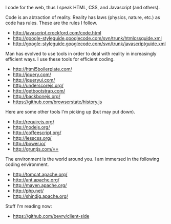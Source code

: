 I code for the web, thus I speak HTML, CSS, and Javascript (and others). 

Code is an abtraction of reality. Reality has laws (physics, nature, etc.) as code has rules. These are the rules I follow.

- http://javascript.crockford.com/code.html
- http://google-styleguide.googlecode.com/svn/trunk/htmlcssguide.xml
- http://google-styleguide.googlecode.com/svn/trunk/javascriptguide.xml

Man has evolved to use tools in order to deal with reality in increasingly efficient ways. I use these tools for efficient coding.

- http://html5boilerplate.com/
- http://jquery.com/
- http://jqueryui.com/
- http://underscorejs.org/
- http://getbootstrap.com/
- http://backbonejs.org/
- https://github.com/browserstate/history.js

Here are some other tools I'm picking up (but may put down).

- http://requirejs.org/
- http://nodejs.org/
- http://coffeescript.org/
- http://lesscss.org/
- http://bower.io/
- http://gruntjs.com/==

The environment is the world around you. I am immersed in the following coding environment.

- http://tomcat.apache.org/
- http://ant.apache.org/
- http://maven.apache.org/
- http://php.net/
- http://shindig.apache.org/

Stuff I'm reading now:

- https://github.com/bevry/client-side
